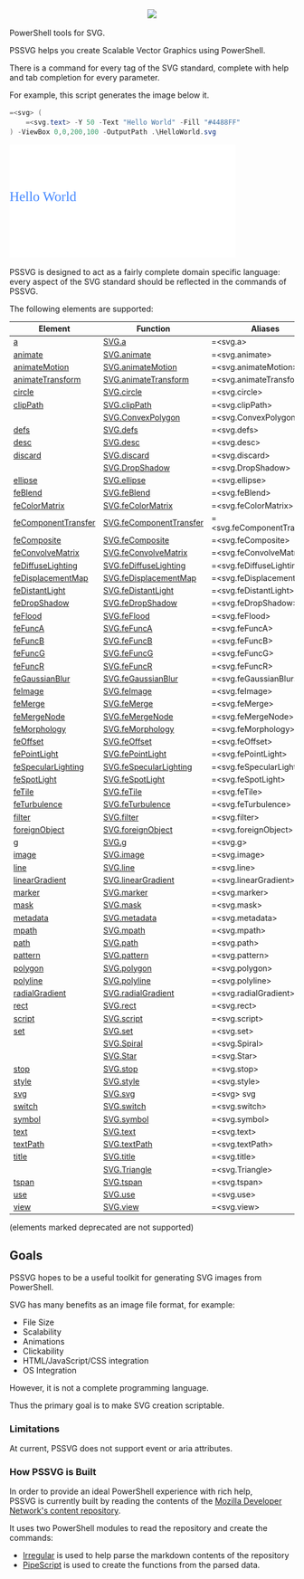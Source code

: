 <div align='center'>
<img src='Assets/PSSVG.svg' />
</div>

PowerShell tools for SVG.

PSSVG helps you create Scalable Vector Graphics using PowerShell.


There is a command for every tag of the SVG standard, complete with help and tab completion for every parameter.


For example, this script generates the image below it.

~~~PowerShell
=<svg> (
    =<svg.text> -Y 50 -Text "Hello World" -Fill "#4488FF"
) -ViewBox 0,0,200,100 -OutputPath .\HelloWorld.svg
~~~
![HelloWorld](HelloWorld.svg)

PSSVG is designed to act as a fairly complete domain specific language:  every aspect of the SVG standard should be reflected in the commands of PSSVG.

The following elements are supported:


|Element                                               |Function                                              |Aliases                         |
|------------------------------------------------------|------------------------------------------------------|--------------------------------|
|[a](docs/SVG.a.md)                                    |[SVG.a](SVG.a.ps1)                                    |=&lt;svg.a&gt;                  |
|[animate](docs/SVG.animate.md)                        |[SVG.animate](SVG.animate.ps1)                        |=&lt;svg.animate&gt;            |
|[animateMotion](docs/SVG.animateMotion.md)            |[SVG.animateMotion](SVG.animateMotion.ps1)            |=&lt;svg.animateMotion&gt;      |
|[animateTransform](docs/SVG.animateTransform.md)      |[SVG.animateTransform](SVG.animateTransform.ps1)      |=&lt;svg.animateTransform&gt;   |
|[circle](docs/SVG.circle.md)                          |[SVG.circle](SVG.circle.ps1)                          |=&lt;svg.circle&gt;             |
|[clipPath](docs/SVG.clipPath.md)                      |[SVG.clipPath](SVG.clipPath.ps1)                      |=&lt;svg.clipPath&gt;           |
|[](docs/SVG.ConvexPolygon.md)                         |[SVG.ConvexPolygon](SVG.ConvexPolygon.ps1)            |=&lt;svg.ConvexPolygon&gt;      |
|[defs](docs/SVG.defs.md)                              |[SVG.defs](SVG.defs.ps1)                              |=&lt;svg.defs&gt;               |
|[desc](docs/SVG.desc.md)                              |[SVG.desc](SVG.desc.ps1)                              |=&lt;svg.desc&gt;               |
|[discard](docs/SVG.discard.md)                        |[SVG.discard](SVG.discard.ps1)                        |=&lt;svg.discard&gt;            |
|[](docs/SVG.DropShadow.md)                            |[SVG.DropShadow](SVG.DropShadow.ps1)                  |=&lt;svg.DropShadow&gt;         |
|[ellipse](docs/SVG.ellipse.md)                        |[SVG.ellipse](SVG.ellipse.ps1)                        |=&lt;svg.ellipse&gt;            |
|[feBlend](docs/SVG.feBlend.md)                        |[SVG.feBlend](SVG.feBlend.ps1)                        |=&lt;svg.feBlend&gt;            |
|[feColorMatrix](docs/SVG.feColorMatrix.md)            |[SVG.feColorMatrix](SVG.feColorMatrix.ps1)            |=&lt;svg.feColorMatrix&gt;      |
|[feComponentTransfer](docs/SVG.feComponentTransfer.md)|[SVG.feComponentTransfer](SVG.feComponentTransfer.ps1)|=&lt;svg.feComponentTransfer&gt;|
|[feComposite](docs/SVG.feComposite.md)                |[SVG.feComposite](SVG.feComposite.ps1)                |=&lt;svg.feComposite&gt;        |
|[feConvolveMatrix](docs/SVG.feConvolveMatrix.md)      |[SVG.feConvolveMatrix](SVG.feConvolveMatrix.ps1)      |=&lt;svg.feConvolveMatrix&gt;   |
|[feDiffuseLighting](docs/SVG.feDiffuseLighting.md)    |[SVG.feDiffuseLighting](SVG.feDiffuseLighting.ps1)    |=&lt;svg.feDiffuseLighting&gt;  |
|[feDisplacementMap](docs/SVG.feDisplacementMap.md)    |[SVG.feDisplacementMap](SVG.feDisplacementMap.ps1)    |=&lt;svg.feDisplacementMap&gt;  |
|[feDistantLight](docs/SVG.feDistantLight.md)          |[SVG.feDistantLight](SVG.feDistantLight.ps1)          |=&lt;svg.feDistantLight&gt;     |
|[feDropShadow](docs/SVG.feDropShadow.md)              |[SVG.feDropShadow](SVG.feDropShadow.ps1)              |=&lt;svg.feDropShadow&gt;       |
|[feFlood](docs/SVG.feFlood.md)                        |[SVG.feFlood](SVG.feFlood.ps1)                        |=&lt;svg.feFlood&gt;            |
|[feFuncA](docs/SVG.feFuncA.md)                        |[SVG.feFuncA](SVG.feFuncA.ps1)                        |=&lt;svg.feFuncA&gt;            |
|[feFuncB](docs/SVG.feFuncB.md)                        |[SVG.feFuncB](SVG.feFuncB.ps1)                        |=&lt;svg.feFuncB&gt;            |
|[feFuncG](docs/SVG.feFuncG.md)                        |[SVG.feFuncG](SVG.feFuncG.ps1)                        |=&lt;svg.feFuncG&gt;            |
|[feFuncR](docs/SVG.feFuncR.md)                        |[SVG.feFuncR](SVG.feFuncR.ps1)                        |=&lt;svg.feFuncR&gt;            |
|[feGaussianBlur](docs/SVG.feGaussianBlur.md)          |[SVG.feGaussianBlur](SVG.feGaussianBlur.ps1)          |=&lt;svg.feGaussianBlur&gt;     |
|[feImage](docs/SVG.feImage.md)                        |[SVG.feImage](SVG.feImage.ps1)                        |=&lt;svg.feImage&gt;            |
|[feMerge](docs/SVG.feMerge.md)                        |[SVG.feMerge](SVG.feMerge.ps1)                        |=&lt;svg.feMerge&gt;            |
|[feMergeNode](docs/SVG.feMergeNode.md)                |[SVG.feMergeNode](SVG.feMergeNode.ps1)                |=&lt;svg.feMergeNode&gt;        |
|[feMorphology](docs/SVG.feMorphology.md)              |[SVG.feMorphology](SVG.feMorphology.ps1)              |=&lt;svg.feMorphology&gt;       |
|[feOffset](docs/SVG.feOffset.md)                      |[SVG.feOffset](SVG.feOffset.ps1)                      |=&lt;svg.feOffset&gt;           |
|[fePointLight](docs/SVG.fePointLight.md)              |[SVG.fePointLight](SVG.fePointLight.ps1)              |=&lt;svg.fePointLight&gt;       |
|[feSpecularLighting](docs/SVG.feSpecularLighting.md)  |[SVG.feSpecularLighting](SVG.feSpecularLighting.ps1)  |=&lt;svg.feSpecularLighting&gt; |
|[feSpotLight](docs/SVG.feSpotLight.md)                |[SVG.feSpotLight](SVG.feSpotLight.ps1)                |=&lt;svg.feSpotLight&gt;        |
|[feTile](docs/SVG.feTile.md)                          |[SVG.feTile](SVG.feTile.ps1)                          |=&lt;svg.feTile&gt;             |
|[feTurbulence](docs/SVG.feTurbulence.md)              |[SVG.feTurbulence](SVG.feTurbulence.ps1)              |=&lt;svg.feTurbulence&gt;       |
|[filter](docs/SVG.filter.md)                          |[SVG.filter](SVG.filter.ps1)                          |=&lt;svg.filter&gt;             |
|[foreignObject](docs/SVG.foreignObject.md)            |[SVG.foreignObject](SVG.foreignObject.ps1)            |=&lt;svg.foreignObject&gt;      |
|[g](docs/SVG.g.md)                                    |[SVG.g](SVG.g.ps1)                                    |=&lt;svg.g&gt;                  |
|[image](docs/SVG.image.md)                            |[SVG.image](SVG.image.ps1)                            |=&lt;svg.image&gt;              |
|[line](docs/SVG.line.md)                              |[SVG.line](SVG.line.ps1)                              |=&lt;svg.line&gt;               |
|[linearGradient](docs/SVG.linearGradient.md)          |[SVG.linearGradient](SVG.linearGradient.ps1)          |=&lt;svg.linearGradient&gt;     |
|[marker](docs/SVG.marker.md)                          |[SVG.marker](SVG.marker.ps1)                          |=&lt;svg.marker&gt;             |
|[mask](docs/SVG.mask.md)                              |[SVG.mask](SVG.mask.ps1)                              |=&lt;svg.mask&gt;               |
|[metadata](docs/SVG.metadata.md)                      |[SVG.metadata](SVG.metadata.ps1)                      |=&lt;svg.metadata&gt;           |
|[mpath](docs/SVG.mpath.md)                            |[SVG.mpath](SVG.mpath.ps1)                            |=&lt;svg.mpath&gt;              |
|[path](docs/SVG.path.md)                              |[SVG.path](SVG.path.ps1)                              |=&lt;svg.path&gt;               |
|[pattern](docs/SVG.pattern.md)                        |[SVG.pattern](SVG.pattern.ps1)                        |=&lt;svg.pattern&gt;            |
|[polygon](docs/SVG.polygon.md)                        |[SVG.polygon](SVG.polygon.ps1)                        |=&lt;svg.polygon&gt;            |
|[polyline](docs/SVG.polyline.md)                      |[SVG.polyline](SVG.polyline.ps1)                      |=&lt;svg.polyline&gt;           |
|[radialGradient](docs/SVG.radialGradient.md)          |[SVG.radialGradient](SVG.radialGradient.ps1)          |=&lt;svg.radialGradient&gt;     |
|[rect](docs/SVG.rect.md)                              |[SVG.rect](SVG.rect.ps1)                              |=&lt;svg.rect&gt;               |
|[script](docs/SVG.script.md)                          |[SVG.script](SVG.script.ps1)                          |=&lt;svg.script&gt;             |
|[set](docs/SVG.set.md)                                |[SVG.set](SVG.set.ps1)                                |=&lt;svg.set&gt;                |
|[](docs/SVG.Spiral.md)                                |[SVG.Spiral](SVG.Spiral.ps1)                          |=&lt;svg.Spiral&gt;             |
|[](docs/SVG.Star.md)                                  |[SVG.Star](SVG.Star.ps1)                              |=&lt;svg.Star&gt;               |
|[stop](docs/SVG.stop.md)                              |[SVG.stop](SVG.stop.ps1)                              |=&lt;svg.stop&gt;               |
|[style](docs/SVG.style.md)                            |[SVG.style](SVG.style.ps1)                            |=&lt;svg.style&gt;              |
|[svg](docs/SVG.svg.md)                                |[SVG.svg](SVG.svg.ps1)                                |=&lt;svg&gt; svg                |
|[switch](docs/SVG.switch.md)                          |[SVG.switch](SVG.switch.ps1)                          |=&lt;svg.switch&gt;             |
|[symbol](docs/SVG.symbol.md)                          |[SVG.symbol](SVG.symbol.ps1)                          |=&lt;svg.symbol&gt;             |
|[text](docs/SVG.text.md)                              |[SVG.text](SVG.text.ps1)                              |=&lt;svg.text&gt;               |
|[textPath](docs/SVG.textPath.md)                      |[SVG.textPath](SVG.textPath.ps1)                      |=&lt;svg.textPath&gt;           |
|[title](docs/SVG.title.md)                            |[SVG.title](SVG.title.ps1)                            |=&lt;svg.title&gt;              |
|[](docs/SVG.Triangle.md)                              |[SVG.Triangle](SVG.Triangle.ps1)                      |=&lt;svg.Triangle&gt;           |
|[tspan](docs/SVG.tspan.md)                            |[SVG.tspan](SVG.tspan.ps1)                            |=&lt;svg.tspan&gt;              |
|[use](docs/SVG.use.md)                                |[SVG.use](SVG.use.ps1)                                |=&lt;svg.use&gt;                |
|[view](docs/SVG.view.md)                              |[SVG.view](SVG.view.ps1)                              |=&lt;svg.view&gt;               |



(elements marked deprecated are not supported)

## Goals

PSSVG hopes to be a useful toolkit for generating SVG images from PowerShell.

SVG has many benefits as an image file format, for example:
* File Size
* Scalability
* Animations
* Clickability
* HTML/JavaScript/CSS integration
* OS Integration

However, it is not a complete programming language.

Thus the primary goal is to make SVG creation scriptable.

### Limitations 

At current, PSSVG does not support event or aria attributes.

### How PSSVG is Built

In order to provide an ideal PowerShell experience with rich help,  
PSSVG is currently built by reading the contents of the [Mozilla Developer Network's content repository](https://github.com/mdn/content).

It uses two PowerShell modules to read the repository and create the commands:

* [Irregular](https://github.com/StartAutomating/Irregular) is used to help parse the markdown contents of the repository
* [PipeScript](https://github.com/StartAutomating/PipeScript) is used to create the functions from the parsed data.




